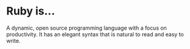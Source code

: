 # Ruby is...

A dynamic, open source programming language with a focus on productivity. It
has an elegant syntax that is natural to read and easy to write.